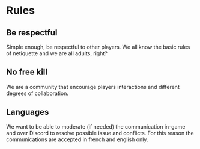 # Rules

## Be respectful

Simple enough, be respectful to other players. We all know the basic rules of netiquette and we are all adults, right?

## No free kill

We are a community that encourage players interactions and different degrees of collaboration.

## Languages

We want to be able to moderate (if needed) the communication in-game and over Discord to resolve possible issue and conflicts. For this reason the communications are accepted in french and english only.
